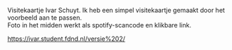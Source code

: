 Visitekaartje Ivar Schuyt.
Ik heb een simpel visitekaartje gemaakt door het voorbeeld aan te passen. <br>
Foto in het midden werkt als spotify-scancode en klikbare link.

https://ivar.student.fdnd.nl/versie%202/
